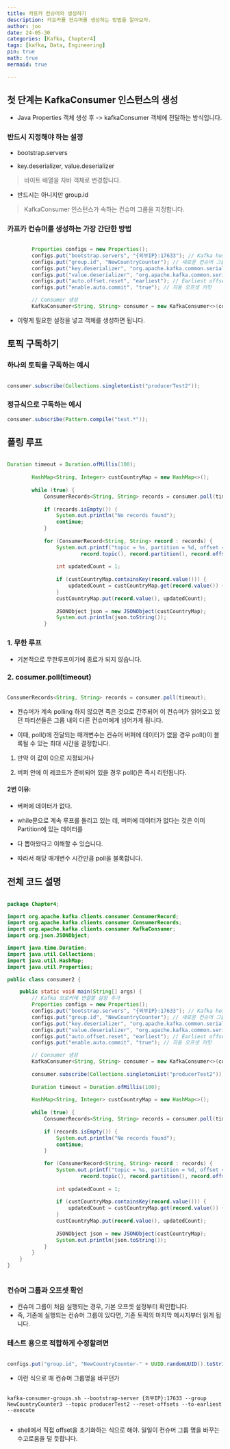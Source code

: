 ```yaml
---
title: 카프카 컨슈머의 생성하기
description: 카프카를 컨슈머를 생성하는 방법을 알아보자.
author: joo
date: 24-05-30
categories: [Kafka, Chapter4]
tags: [kafka, Data, Engineering]
pin: true
math: true
mermaid: true

---
```


## 첫 단계는 KafkaConsumer 인스턴스의 생성

- Java Properties 객체 생성 후 -> kafkaConsumer 객체에 전달하는 방식입니다.

### 반드시 지정해야 하는 설정

- bootstrap.servers

- key.deserializer, value.deserializer
> 바이트 배열을 자바 객체로 변경합니다.

- 반드시는 아니지만 group.id

> KafkaConsumer 인스턴스가 속하는 컨슈머 그룹을 지정합니다.

### 카프카 컨슈머를 생성하는 가장 간단한 방법

```java

        Properties configs = new Properties();
        configs.put("bootstrap.servers", "{외부IP}:17633"); // Kafka host 및 server 설정
        configs.put("group.id", "NewCountryCounter"); // 새로운 컨슈머 그룹 사용
        configs.put("key.deserializer", "org.apache.kafka.common.serialization.StringDeserializer");
        configs.put("value.deserializer", "org.apache.kafka.common.serialization.StringDeserializer");
        configs.put("auto.offset.reset", "earliest"); // Earliest offset부터 읽기
        configs.put("enable.auto.commit", "true"); // 자동 오프셋 커밋

        // Consumer 생성
        KafkaConsumer<String, String> consumer = new KafkaConsumer<>(configs);

```
- 이렇게 필요한 설정을 넣고 객체를 생성하면 됩니다.

## 토픽 구독하기

### 하나의 토픽을 구독하는 예시

```java

consumer.subscribe(Collections.singletonList("producerTest2"));

```

### 정규식으로 구독하는 예시

```java
consumer.subscribe(Pattern.compile("test.*"));

```
## 폴링 루프

```java

Duration timeout = Duration.ofMillis(100);
        
        HashMap<String, Integer> custCountryMap = new HashMap<>();
        
        while (true) {
            ConsumerRecords<String, String> records = consumer.poll(timeout);
            
            if (records.isEmpty()) {
                System.out.println("No records found");
                continue;
            }
            
            for (ConsumerRecord<String, String> record : records) {
                System.out.printf("topic = %s, partition = %d, offset = %d, customer = %s, country = %s%n",
                        record.topic(), record.partition(), record.offset(), record.key(), record.value());
                
                int updatedCount = 1;
                
                if (custCountryMap.containsKey(record.value())) {
                    updatedCount = custCountryMap.get(record.value()) + 1;
                }
                custCountryMap.put(record.value(), updatedCount);
                
                JSONObject json = new JSONObject(custCountryMap);
                System.out.println(json.toString());
            }

```

### 1. 무한 루프
- 기본적으로 무한루프이기에 종료가 되지 않습니다.

### 2. cosumer.poll(timeout)
```java

ConsumerRecords<String, String> records = consumer.poll(timeout);

```
- 컨슈머가 계속 polling 하지 않으면 죽은 것으로 간주되어 이 컨슈머가 읽어오고 있던 파티션들은 그룹 내의 다른 컨슈머에게 넘어가게 됩니다.

- 이때, poll()에 전달되는 매개변수는 컨슈머 버퍼에 데이터가 없을 경우 poll()이 블록될 수 있는 최대 시간을 결정합니다.

1. 만약 이 값이 0으로 지정되거나

2. 버퍼 안에 이 레코드가 준비되어 있을 경우 poll()은 즉시 리턴됩니다.

#### 2번 이유:

- 버퍼에 데이터가 없다.

- while문으로 계속 루프를 돌리고 있는 데, 버퍼에 데이터가 없다는 것은 이미 Partition에 있는 데이터를
- 다 뽑아왔다고 이해할 수 있습니다.
- 따라서 해당 매개변수 시간만큼 poll을 블록합니다.


## 전체 코드 설명

```java

package Chapter4;

import org.apache.kafka.clients.consumer.ConsumerRecord;
import org.apache.kafka.clients.consumer.ConsumerRecords;
import org.apache.kafka.clients.consumer.KafkaConsumer;
import org.json.JSONObject;

import java.time.Duration;
import java.util.Collections;
import java.util.HashMap;
import java.util.Properties;

public class consumer2 {

    public static void main(String[] args) {
        // Kafka 브로커에 연결할 설정 추가
        Properties configs = new Properties();
        configs.put("bootstrap.servers", "{외부IP}:17633"); // Kafka host 및 server 설정
        configs.put("group.id", "NewCountryCounter"); // 새로운 컨슈머 그룹 사용
        configs.put("key.deserializer", "org.apache.kafka.common.serialization.StringDeserializer");
        configs.put("value.deserializer", "org.apache.kafka.common.serialization.StringDeserializer");
        configs.put("auto.offset.reset", "earliest"); // Earliest offset부터 읽기
        configs.put("enable.auto.commit", "true"); // 자동 오프셋 커밋

        // Consumer 생성
        KafkaConsumer<String, String> consumer = new KafkaConsumer<>(configs);
        
        consumer.subscribe(Collections.singletonList("producerTest2"));
       
        Duration timeout = Duration.ofMillis(100);
        
        HashMap<String, Integer> custCountryMap = new HashMap<>();
        
        while (true) {
            ConsumerRecords<String, String> records = consumer.poll(timeout);
            
            if (records.isEmpty()) {
                System.out.println("No records found");
                continue;
            }
            
            for (ConsumerRecord<String, String> record : records) {
                System.out.printf("topic = %s, partition = %d, offset = %d, customer = %s, country = %s%n",
                        record.topic(), record.partition(), record.offset(), record.key(), record.value());
                
                int updatedCount = 1;
                
                if (custCountryMap.containsKey(record.value())) {
                    updatedCount = custCountryMap.get(record.value()) + 1;
                }
                custCountryMap.put(record.value(), updatedCount);
                
                JSONObject json = new JSONObject(custCountryMap);
                System.out.println(json.toString());
            }
        }
    }
}



```

### 컨슈머 그룹과 오프셋 확인
- 컨슈머 그룹이 처음 실행되는 경우, 기본 오프셋 설정부터 확인합니다.
- 즉, 기존에 실행되는 컨슈머 그룹이 있다면, 기존 토픽의 마지막 메시지부터 읽게 됩니다.

### 테스트 용으로 적합하게 수정할려면

```java

configs.put("group.id", "NewCountryCounter-" + UUID.randomUUID().toString()); // 새로운 임시 컨슈머 그룹 사용

```
- 이런 식으로 매 컨슈머 그룹명을 바꾸던가

```shell

kafka-consumer-groups.sh --bootstrap-server {외부IP}:17633 --group NewCountryCounter3 --topic producerTest2 --reset-offsets --to-earliest --execute


```
- shell에서 직접 offset을 초기화하는 식으로 해야. 일일이 컨슈머 그룹 명을 바꾸는 수고로움을 덜 듯합니다.